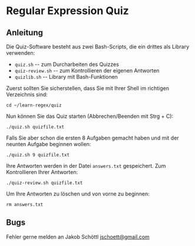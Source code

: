 Regular Expression Quiz
=======================

Anleitung
---------

Die Quiz-Software besteht aus zwei Bash-Scripts, die ein drittes als Library verwenden:

* `quiz.sh` -- zum Durcharbeiten des Quizzes
* `quiz-review.sh` -- zum Kontrollieren der eigenen Antworten
* `quizlib.sh` -- Library mit Bash-Funktionen

Zuerst sollten Sie sicherstellen, dass Sie mit Ihrer Shell im richtigen Verzeichnis sind:

    cd ~/learn-regex/quiz

Nun können Sie das Quiz starten (Abbrechen/Beenden mit Strg + C):

    ./quiz.sh quizfile.txt

Falls Sie aber schon die ersten 8 Aufgaben gemacht haben und mit der neunten Aufgabe beginnen wollen:

    ./quiz.sh 9 quizfile.txt

Ihre Antworten werden in der Datei `answers.txt` gespeichert.  Zum Kontrollieren Ihrer Antworten:

    ./quiz-review.sh quizfile.txt
	
Um Ihre Antworten zu löschen und von vorne zu beginnen:

    rm answers.txt

Bugs
----

Fehler gerne melden an Jakob Schöttl <jschoett@gmail.com>
